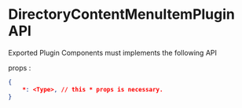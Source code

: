 # DirectoryContentMenuItemPlugin API

Exported Plugin Components must implements the following API

props :
```json
{
    *: <Type>, // this * props is necessary.
}
```
